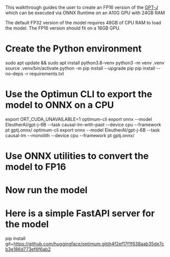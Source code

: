 This walkthrough guides the user to create an FP16 version of the [GPT-J](https://huggingface.co/docs/transformers/model_doc/gptj)
which can be executed via ONNX Runtime on an A10G GPU with 24GB RAM

The default FP32 version of the model requires 48GB of CPU RAM to load the model.
The FP16 version should fit on a 16GB GPU.


# Create the Python environment
sudo apt update && sudo apt install python3.8-venv
python3 -m venv .venv
source .venv/bin/activate
python -m pip install --upgrade pip
pip install --no-deps -r requirements.txt

# Use the Optimun CLI to export the model to ONNX on a CPU
export ORT_CUDA_UNAVAILABLE=1
optimum-cli export onnx --model EleutherAI/gpt-j-6B --task causal-lm-with-past --device cpu --framework pt gptj.onnx/
optimum-cli export onnx --model EleutherAI/gpt-j-6B --task causal-lm --monolith --device cpu --framework pt gptj.onnx/

# Use ONNX utilities to convert the model to FP16


# Now run the model

# Here is a simple FastAPI server for the model




pip install git+https://github.com/huggingface/optimum.git@4f2ef17f1f638aab35de7cb3e186d773ef6f6ab2